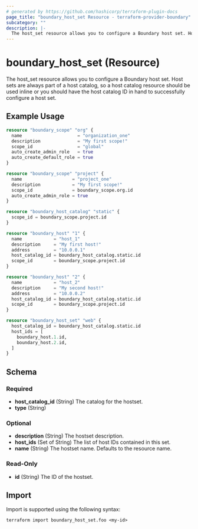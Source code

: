 ```yaml
---
# generated by https://github.com/hashicorp/terraform-plugin-docs
page_title: "boundary_host_set Resource - terraform-provider-boundary"
subcategory: ""
description: |-
  The host_set resource allows you to configure a Boundary host set. Host sets are always part of a host catalog, so a host catalog resource should be used inline or you should have the host catalog ID in hand to successfully configure a host set.
---
```


# boundary_host_set (Resource)

The host_set resource allows you to configure a Boundary host set. Host sets are always part of a host catalog, so a host catalog resource should be used inline or you should have the host catalog ID in hand to successfully configure a host set.

## Example Usage

```terraform
resource "boundary_scope" "org" {
  name                     = "organization_one"
  description              = "My first scope!"
  scope_id                 = "global"
  auto_create_admin_role   = true
  auto_create_default_role = true
}

resource "boundary_scope" "project" {
  name                   = "project_one"
  description            = "My first scope!"
  scope_id               = boundary_scope.org.id
  auto_create_admin_role = true
}

resource "boundary_host_catalog" "static" {
  scope_id = boundary_scope.project.id
}

resource "boundary_host" "1" {
  name            = "host_1"
  description     = "My first host!"
  address         = "10.0.0.1"
  host_catalog_id = boundary_host_catalog.static.id
  scope_id        = boundary_scope.project.id
}

resource "boundary_host" "2" {
  name            = "host_2"
  description     = "My second host!"
  address         = "10.0.0.2"
  host_catalog_id = boundary_host_catalog.static.id
  scope_id        = boundary_scope.project.id
}

resource "boundary_host_set" "web" {
  host_catalog_id = boundary_host_catalog.static.id
  host_ids = [
    boundary_host.1.id,
    boundary_host.2.id,
  ]
}
```

<!-- schema generated by tfplugindocs -->
## Schema

### Required

- **host_catalog_id** (String) The catalog for the hostset.
- **type** (String)

### Optional

- **description** (String) The hostset description.
- **host_ids** (Set of String) The list of host IDs contained in this set.
- **name** (String) The hostset name. Defaults to the resource name.

### Read-Only

- **id** (String) The ID of the hostset.

## Import

Import is supported using the following syntax:

```shell
terraform import boundary_host_set.foo <my-id>
```
